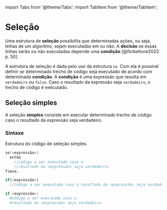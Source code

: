 import Tabs from '@theme/Tabs';
import TabItem from '@theme/TabItem';

# Seleção

Uma estrutura de **seleção** possibilita que determinadas ações, ou seja, linhas de um algoritmo, sejam executadas em ou não. A **decisão** se essas linhas serão ou não executadas depende uma **condição** [@forbellone2022 p. 50].
<!-- --- -->

A estrutura de seleção é dada pelo uso da estrutura `se`. Com ela é possível definir *se*  determinado trecho de código seja executado de acordo com determinada **condição**. A **condição** é uma expressão que resulta em `verdadeiro` ou `falso`. Caso o resultado da expressão seja `verdadeiro`, o trecho de código é executado.
<!-- --- -->

## Seleção simples

A seleção **simples** consiste em executar determinado trecho de código caso o resultado da expressão seja verdadeiro.
<!-- --- -->

### Sintaxe


Estrutura do código de seleção simples.

<Tabs groupId='language'>
<TabItem value="portugol" label="Portugol" default>

```boo
se(<expressão>)
  então
    //código a ser executado caso o 
    //resultado da <expressão> seja verdadeiro.
fimse;
```

</TabItem>
<TabItem value="java" label="Java">

```javascript
if(<expressão>)
  //código a ser executado caso o resultado da <expressão> seja verdadeiro.
```

</TabItem>
<TabItem value="python" label="Python">

```python
if <expressão>:
  #código a ser executado caso o 
  #resultado da <expressão> seja verdadeiro.
```

</TabItem>
</Tabs>

<!-- --- -->